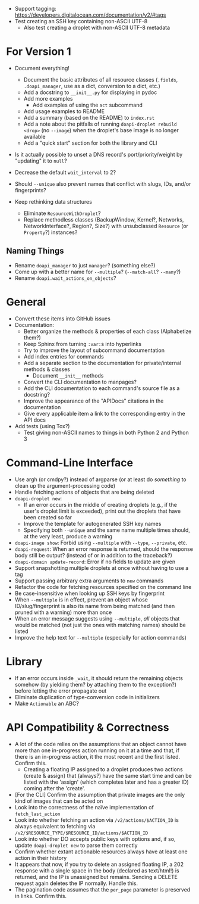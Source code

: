 - Support tagging: <https://developers.digitalocean.com/documentation/v2/#tags>
- Test creating an SSH key containing non-ASCII UTF-8
    - Also test creating a droplet with non-ASCII UTF-8 metadata

# For Version 1

- Document everything!
    - Document the basic attributes of all resource classes (`.fields`,
      `.doapi_manager`, use as a dict, conversion to a dict, etc.)
    - Add a docstring to `__init__.py` for displaying in pydoc
    - Add more examples
        - Add examples of using the `act` subcommand
    - Add usage examples to README
    - Add a summary (based on the README) to `index.rst`
    - Add a note about the pitfalls of running `doapi-droplet rebuild <drop>`
      (no `--image`) when the droplet's base image is no longer available
    - Add a "quick start" section for both the library and CLI
- Is it actually possible to unset a DNS record's port/priority/weight by
  "updating" it to `null`?
- Decrease the default `wait_interval` to 2?
- Should `--unique` also prevent names that conflict with slugs, IDs, and/or
  fingerprints?

- Keep rethinking data structures
    - Eliminate `ResourceWithDroplet`?
    - Replace methodless classes (BackupWindow, Kernel?, Networks,
      NetworkInterface?, Region?, Size?) with unsubclassed `Resource` (or
      `Property`?) instances?

## Naming Things

- Rename `doapi_manager` to just `manager`? (something else?)
- Come up with a better name for `--multiple`? (`--match-all`? `--many`?)
- Rename `doapi.wait_actions_on_objects`?

# General

- Convert these items into GitHub issues
- Documentation:
    - Better organize the methods & properties of each class (Alphabetize them?)
    - Keep Sphinx from turning `:var:`s into hyperlinks
    - Try to improve the layout of subcommand documentation
    - Add index entries for commands
    - Add a separate section to the documentation for private/internal methods
      & classes
        - Document `__init__` methods
    - Convert the CLI documentation to manpages?
    - Add the CLI documentation to each command's source file as a docstring?
    - Improve the appearance of the "APIDocs" citations in the documentation
    - Give every applicable item a link to the corresponding entry in the API
      docs
- Add tests (using Tox?)
    - Test giving non-ASCII names to things in both Python 2 and Python 3

# Command-Line Interface

- Use argh (or cmdpy?) instead of argparse (or at least do _something_ to clean
  up the argument-processing code)
- Handle fetching actions of objects that are being deleted
- `doapi-droplet new`:
    - If an error occurs in the middle of creating droplets (e.g., if the
      user's droplet limit is exceeded), print out the droplets that have been
      created so far
    - Improve the template for autogenerated SSH key names
    - Specifying both `--unique` and the same name multiple times should, at
      the very least, produce a warning
- `doapi-image show`: Forbid using `--multiple` with `--type`, `--private`,
  etc.
- `doapi-request`: When an error response is returned, should the response body
  still be output? (instead of or in addition to the traceback?)
- `doapi-domain update-record`: Error if no fields to update are given
- Support snapshotting multiple droplets at once without having to use a tag
- Support passing arbitrary extra arguments to `new` commands
- Refactor the code for fetching resources specified on the command line
- Be case-insensitive when looking up SSH keys by fingerprint
- When `--multiple` is in effect, prevent an object whose ID/slug/fingerprint
  is also its name from being matched (and then pruned with a warning) more
  than once
- When an error message suggests using `--multiple`, *all* objects that would
  be matched (not just the ones with matching names) should be listed
- Improve the help text for `--multiple` (especially for action commands)

# Library

- If an error occurs inside `_wait`, it should return the remaining objects
  somehow (by yielding them? by attaching them to the exception?) before
  letting the error propagate out
- Eliminate duplication of type-conversion code in initializers
- Make `Actionable` an ABC?

# API Compatibility & Correctness

- A lot of the code relies on the assumptions that an object cannot have more
  than one in-progress action running on it at a time and that, if there is an
  in-progress action, it the most recent and the first listed.  Confirm this.
    - Creating a floating IP assigned to a droplet produces two actions (create
      & assign) that (always?) have the same start time and can be listed with
      the 'assign' (which completes later and has a greater ID) coming after
      the 'create'.
- [For the CLI] Confirm the assumption that private images are the only kind of
  images that can be acted on
- Look into the correctness of the naïve implementation of `fetch_last_action`
- Look into whether fetching an action via `/v2/actions/$ACTION_ID` is always
  equivalent to fetching via
  `/v2/$RESOURCE_TYPE/$RESOURCE_ID/actions/$ACTION_ID`
- Look into whether DO accepts public keys with options and, if so, update
  `doapi-droplet new` to parse them correctly
- Confirm whether extant actionable resources always have at least one action
  in their history
- It appears that now, if you try to delete an assigned floating IP, a 202
  response with a single space in the body (declared as text/html!) is
  returned, and the IP is unassigned but remains.  Sending a DELETE request
  again deletes the IP normally.  Handle this.
- The pagination code assumes that the `per_page` parameter is preserved in
  links.  Confirm this.
